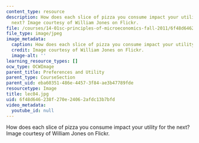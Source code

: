 ```yaml
---
content_type: resource
description: How does each slice of pizza you consume impact your utility for the
  next? Image courtesy of William Jones on Flickr.
file: /courses/14-01sc-principles-of-microeconomics-fall-2011/6f48d646238f270e24062afdc13b7bfd_lec04.jpg
file_type: image/jpeg
image_metadata:
  caption: How does each slice of pizza you consume impact your utility for the next?
  credit: Image courtesy of William Jones on Flickr.
  image-alt: ''
learning_resource_types: []
ocw_type: OCWImage
parent_title: Preferences and Utility
parent_type: CourseSection
parent_uid: eba60351-486e-4457-3f84-ae3b47789fde
resourcetype: Image
title: lec04.jpg
uid: 6f48d646-238f-270e-2406-2afdc13b7bfd
video_metadata:
  youtube_id: null
---
```

How does each slice of pizza you consume impact your utility for the next? Image courtesy of William Jones on Flickr.

